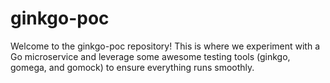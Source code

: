 # ginkgo-poc
Welcome to the ginkgo-poc repository! This is where we experiment with a Go microservice and leverage some awesome testing tools (ginkgo, gomega, and gomock) to ensure everything runs smoothly.
